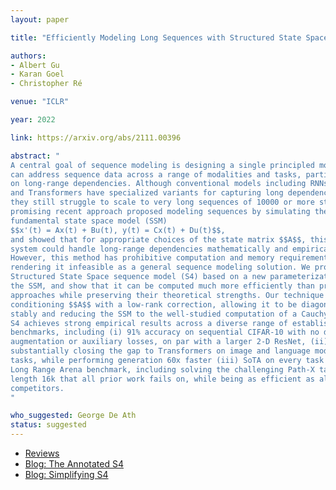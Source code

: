 ```yaml
---
layout: paper

title: "Efficiently Modeling Long Sequences with Structured State Spaces"

authors:
- Albert Gu
- Karan Goel
- Christopher Ré

venue: "ICLR"

year: 2022

link: https://arxiv.org/abs/2111.00396

abstract: "
A central goal of sequence modeling is designing a single principled model that
can address sequence data across a range of modalities and tasks, particularly
on long-range dependencies. Although conventional models including RNNs, CNNs,
and Transformers have specialized variants for capturing long dependencies,
they still struggle to scale to very long sequences of 10000 or more steps. A
promising recent approach proposed modeling sequences by simulating the
fundamental state space model (SSM)
$$x'(t) = Ax(t) + Bu(t), y(t) = Cx(t) + Du(t)$$,
and showed that for appropriate choices of the state matrix $$A$$, this
system could handle long-range dependencies mathematically and empirically.
However, this method has prohibitive computation and memory requirements,
rendering it infeasible as a general sequence modeling solution. We propose the
Structured State Space sequence model (S4) based on a new parameterization for
the SSM, and show that it can be computed much more efficiently than prior
approaches while preserving their theoretical strengths. Our technique involves
conditioning $$A$$ with a low-rank correction, allowing it to be diagonalized
stably and reducing the SSM to the well-studied computation of a Cauchy kernel.
S4 achieves strong empirical results across a diverse range of established
benchmarks, including (i) 91% accuracy on sequential CIFAR-10 with no data
augmentation or auxiliary losses, on par with a larger 2-D ResNet, (ii)
substantially closing the gap to Transformers on image and language modeling
tasks, while performing generation 60x faster (iii) SoTA on every task from the
Long Range Arena benchmark, including solving the challenging Path-X task of
length 16k that all prior work fails on, while being as efficient as all
competitors.
"

who_suggested: George De Ath
status: suggested
---
```

- [Reviews](https://openreview.net/forum?id=uYLFoz1vlAC)
- [Blog: The Annotated S4](https://srush.github.io/annotated-s4/)
- [Blog: Simplifying S4](https://hazyresearch.stanford.edu/blog/2022-06-11-simplifying-s4)
